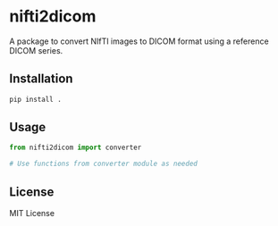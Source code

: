 
# nifti2dicom

A package to convert NIfTI images to DICOM format using a reference DICOM series.

## Installation

```bash
pip install .
```

## Usage

```python
from nifti2dicom import converter

# Use functions from converter module as needed
```

## License
MIT License
